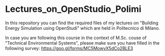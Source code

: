# Lectures_on_OpenStudio_Polimi

In this repository you can find the required files of my lectures on "Building Energy Simulation using OpenStudi" which are held in Politecnico di Milano.

In case you are following this course in the context of M.Sc. couse of "Technical Environmental Systems", please make sure you have filled in the following survey: https://goo.gl/forms/MC5MowvX5dCo2BLE3

